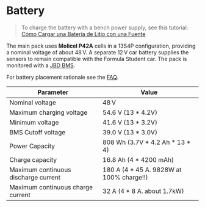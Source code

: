 # Battery

> To charge the battery with a bench power supply, see this tutorial: [Cómo Cargar una Batería de Litio con una Fuente](https://youtu.be/g1jsSbjsiTo?si=uZ7mVjXA2c-43zzz)

The main pack uses **Molicel P42A** cells in a 13S4P configuration, providing a nominal voltage of about 48 V. A separate 12 V car battery supplies the sensors to remain compatible with the Formula Student car. The pack is monitored with a [JBD BMS](https://www.notion.so/BMS-Bater-a-Kart-JBD-16078747314380e68688c3ab787fc1f7?pvs=21).

For battery placement rationale see the [FAQ](../../faq.md#battery).

| Parameter | Value |
|-----------|-------|
| Nominal voltage | 48 V |
| Maximum charging voltage | 54.6 V (13 * 4.2V) |
| Minimum voltage | 41.6 V (13 * 3.2V) |
| BMS Cutoff voltage | 39.0 V (13 * 3.0V) |
| Power Capacity | 808 Wh (3.7V * 4.2 Ah * 13 * 4) |
| Charge capacity | 16.8 Ah (4 * 4200 mAh) |
| Maximum continuous discharge current | 180 A (4 * 45 A. 9828W at 100% charge!!) |
| Maximum continuous charge current | 32 A (4 * 8 A. about 1.7kW) |
